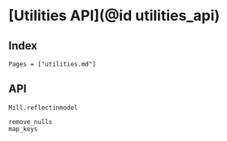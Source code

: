# [Utilities API](@id utilities_api)

## Index
```@index
Pages = ["utilities.md"]
```

## API
```@docs
Mill.reflectinmodel

remove_nulls
map_keys
```

